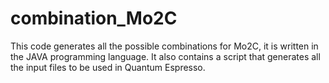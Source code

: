 # combination_Mo2C

This code generates all the possible combinations for Mo2C, it is written in the JAVA programming language.
It also contains a script that generates all the input files to be used in Quantum Espresso.
